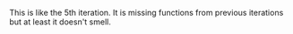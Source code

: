 This is like the 5th iteration. It is missing functions from previous iterations but at least it doesn't smell.
